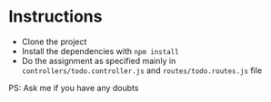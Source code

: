 # Instructions

- Clone the project
- Install the dependencies with `npm install`
- Do the assignment as specified mainly in `controllers/todo.controller.js` and `routes/todo.routes.js` file

PS: Ask me if you have any doubts
